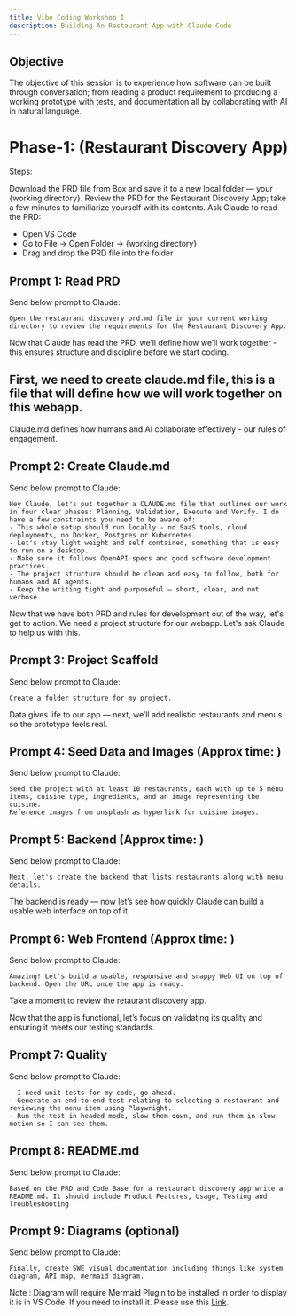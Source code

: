 ```yaml
---
title: Vibe Coding Workshop I
description: Building An Restaurant App with Claude Code
---
```


## Objective

The objective of this session is to experience how software can be built through
conversation; from reading a product requirement to producing a working
prototype with tests, and documentation all by collaborating with AI in natural
language.

# Phase-1: (Restaurant Discovery App)

Steps:

Download the PRD file from Box and save it to a new local folder — your {working
directory}. Review the PRD for the Restaurant Discovery App; take a few minutes
to familiarize yourself with its contents. Ask Claude to read the PRD:

- Open VS Code
- Go to File → Open Folder → {working directory}
- Drag and drop the PRD file into the folder

## Prompt 1: Read PRD

Send below prompt to Claude:

```
Open the restaurant discovery prd.md file in your current working directory to review the requirements for the Restaurant Discovery App.
```

Now that Claude has read the PRD, we’ll define how we’ll work together - this
ensures structure and discipline before we start coding.

## First, we need to create claude.md file, this is a file that will define how we will work together on this webapp.

Claude.md defines how humans and AI collaborate effectively - our rules of
engagement.

## Prompt 2: Create Claude.md

Send below prompt to Claude:

```
Hey Claude, let's put together a CLAUDE.md file that outlines our work in four clear phases: Planning, Validation, Execute and Verify. I do have a few constraints you need to be aware of:
- This whole setup should run locally - no SaaS tools, cloud deployments, no Docker, Postgres or Kubernetes.
- Let's stay light weight and self contained, something that is easy to run on a desktop.
- Make sure it follows OpenAPI specs and good software development practices.
- The project structure should be clean and easy to follow, both for humans and AI agents.
- Keep the writing tight and purposeful — short, clear, and not verbose.
```

Now that we have both PRD and rules for development out of the way, let's get to
action. We need a project structure for our webapp. Let's ask Claude to help us
with this.

## Prompt 3: Project Scaffold

Send below prompt to Claude:

```
Create a folder structure for my project.
```

Data gives life to our app — next, we’ll add realistic restaurants and menus so
the prototype feels real.

## Prompt 4: Seed Data and Images (Approx time: )

Send below prompt to Claude:

```
Seed the project with at least 10 restaurants, each with up to 5 menu items, cuisine type, ingredients, and an image representing the cuisine.
Reference images from unsplash as hyperlink for cuisine images.
```

## Prompt 5: Backend (Approx time: )

Send below prompt to Claude:

```
Next, let's create the backend that lists restaurants along with menu details.
```

The backend is ready — now let’s see how quickly Claude can build a usable web
interface on top of it.

## Prompt 6: Web Frontend (Approx time: )

Send below prompt to Claude:

```
Amazing! Let's build a usable, responsive and snappy Web UI on top of backend. Open the URL once the app is ready.
```

Take a moment to review the retaurant discovery app.

Now that the app is functional, let’s focus on validating its quality and
ensuring it meets our testing standards.

## Prompt 7: Quality

Send below prompt to Claude:

```
- I need unit tests for my code, go ahead.
- Generate an end-to-end test relating to selecting a restaurant and reviewing the menu item using Playwright.
- Run the test in headed mode, slow them down, and run them in slow motion so I can see them.
```

## Prompt 8: README.md

Send below prompt to Claude:

```
Based on the PRD and Code Base for a restaurant discovery app write a README.md. It should include Product Features, Usage, Testing and Troubleshooting
```

## Prompt 9: Diagrams (optional)

Send below prompt to Claude:

```
Finally, create SWE visual documentation including things like system diagram, API map, mermaid diagram.
```

Note : Diagram will require Mermaid Plugin to be installed in order to display
it is in VS Code. If you need to install it. Please use this
[Link](https://marketplace.visualstudio.com/items?itemName=bierner.markdown-mermaid).
